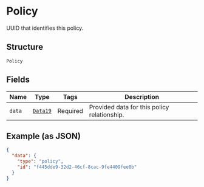 
# Policy

UUID that identifies this policy.

## Structure

`Policy`

## Fields

| Name | Type | Tags | Description |
|  --- | --- | --- | --- |
| `data` | [`Data19`](../../doc/models/data-19.md) | Required | Provided data for this policy relationship. |

## Example (as JSON)

```json
{
  "data": {
    "type": "policy",
    "id": "f445dde9-32d2-46cf-8cac-9fe4409fee0b"
  }
}
```

